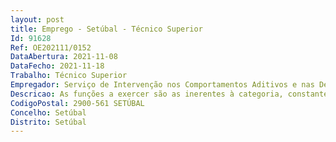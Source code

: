 ```yaml
--- 
layout: post
title: Emprego - Setúbal - Técnico Superior
Id: 91628
Ref: OE202111/0152
DataAbertura: 2021-11-08
DataFecho: 2021-11-18
Trabalho: Técnico Superior
Empregador: Serviço de Intervenção nos Comportamentos Aditivos e nas Dependências
Descricao: As funções a exercer são as inerentes à categoria, constantes no anexo à Lei Geral do Trabalho em Funções Públicas   Lei n.º 35 2014, de 20 de junho, a carreira unicategorial de técnico superior de grau 3 de complexidade funcional.As funções a exercer, são as seguintes a)	Proceder ao acompanhamento psicossocial dos consumidores de substâncias psicoativas e dos respetivos processos de contraordenação b)	Identificar situações de risco e de vulnerabilidade social dos consumidores de substâncias psicoativas e dos menores de 16 anos sinalizados à Comissão para a Dissuasão da Toxicodependência pelas autoridades policiais enquanto consumidores de substâncias psicoativas c)	Garantir a articulação com as redes formais e informais de apoio terapêutico e social aos consumidores de substâncias psicoativas e às suas famílias d)	Encetar as diligencias necessárias em ordem ao conhecimento preliminar da sua personalidade e trajetória de vida  e)	Realizar diligencias de motivação e dinamizar a resolução dos problemas psicossociais dos consumidores de substâncias psicoativas, bem como potenciar e promover o enriquecimento das suas vidas, ajudando a prevenir as disfunções que possam dificultar a sua abstinência, a adesão ao tratamento ou à sua reabilitação.
CodigoPostal: 2900-561 SETÚBAL
Concelho: Setúbal
Distrito: Setúbal
--- 
```

